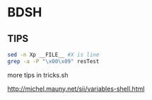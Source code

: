 # BDSH

## TIPS

```bash
sed -n Xp __FILE__ #X is line
grep -a -P "\x00\x09" resTest
```

more tips in tricks.sh

http://michel.mauny.net/sii/variables-shell.html
